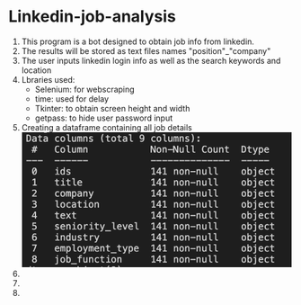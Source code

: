 # Linkedin-job-analysis

<ol>
  <li>This program is a bot designed to obtain job info from linkedin.</li>
  <li>The results will be stored as text files names "position"_"company"</li>
  <li>The user inputs linkedin login info as well as the search keywords and location</li>
  <li>Lbraries used:
    <ul>
      <li>Selenium: for webscraping</li>
      <li>time: used for delay</li>
      <li>Tkinter: to obtain screen height and width</li>
      <li>getpass: to hide user password input</li>
    </ul>
  
  </li>
  <li>Creating a dataframe containing all job details
  <img src="./graphs/df_info.png"></img>
  </li>
  <li></li>
  <li></li>
  <li></li>



</ol>
 
